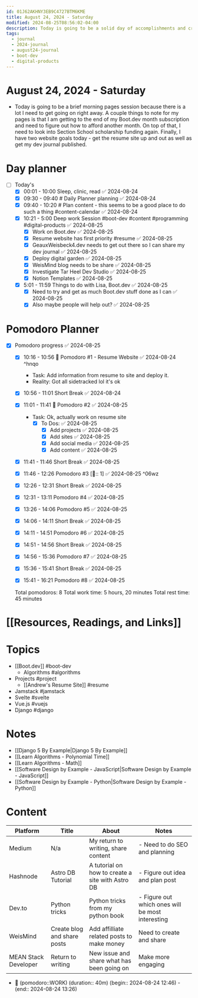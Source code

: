 ```yaml
---
id: 01J62AKHNY3EB9C4727BTM6KME
title: August 24, 2024 - Saturday
modified: 2024-08-25T08:56:02-04:00
description: Today is going to be a solid day of accomplishments and creating things.
tags:
  - journal
  - 2024-journal
  - august24-journal
  - boot-dev
  - digital-products
---
```

# August 24, 2024 - Saturday
- Today is going to be a brief morning pages session because there is a lot I need to get going on right away. A couple things to note for my pages is that I am getting to the end of my Boot.dev month subscription and need to figure out how to afford another month. On top of that, I need to look into Section School scholarship funding again. Finally, I have two website goals today - get the resume site up and out as well as get my dev journal published. 

# Day planner
- [ ] Today's 
	- [x] 00:01 - 10:00 Sleep, clinic, read ✅ 2024-08-24
	- [x] 09:30 - 09:40 # Daily Planner planning ✅ 2024-08-24
	- [x] 09:40 - 10:20 # Plan content - this seems to be a good place to do such a thing #content-calendar ✅ 2024-08-24
	- [x] 10:21 - 5:00 Deep work Session #boot-dev #content #programming #digital-products ✅ 2024-08-25
		- [x] Work on Boot.dev ✅ 2024-08-25
		- [x] Resume website has first priority #resume ✅ 2024-08-25
		- [x] GeauxWeisbeck4.dev needs to get out there so I can share my dev journal ✅ 2024-08-25
		- [x] Deploy digital garden ✅ 2024-08-25
		- [x] WeisMind blog needs to be share ✅ 2024-08-25
		- [x] Investigate Tar Heel Dev Studio ✅ 2024-08-25
		- [x] Notion Templates ✅ 2024-08-25
	- [x] 5:01 - 11:59 Things to do with Lisa, Boot.dev ✅ 2024-08-25
		- [x] Need to try and get as much Boot.dev stuff done as I can ✅ 2024-08-25
		- [x] Also maybe people will help out? ✅ 2024-08-25
# Pomodoro Planner
- [x] Pomodoro progress ✅ 2024-08-25
	- [x] 10:16 - 10:56 🍅 Pomodoro #1 - Resume Website ✅ 2024-08-24 ^hnqo
		- Task: Add information from resume to site and deploy it. 
		- Reality: Got all sidetracked lol it's ok
	- [x] 10:56 - 11:01 Short Break ✅ 2024-08-24
	- [x] 11:01 - 11:41 🍅 Pomodoro #2 ✅ 2024-08-25
		- Task: Ok, actually work on resume site
			- [x] To Dos: ✅ 2024-08-25
				- [x] Add projects ✅ 2024-08-25
				- [x] Add sites ✅ 2024-08-25
				- [x] Add social media ✅ 2024-08-25
				- [x] Add content ✅ 2024-08-25
	- [x] 11:41 - 11:46 Short Break ✅ 2024-08-25
	- [x] 11:46 - 12:26 Pomodoro #3 [🍅:: 1] ✅ 2024-08-25 ^06wz
	- [x] 12:26 - 12:31 Short Break ✅ 2024-08-25
	- [x] 12:31 - 13:11 Pomodoro #4 ✅ 2024-08-25
	- [x] 13:26 - 14:06 Pomodoro #5 ✅ 2024-08-25
	- [x] 14:06 - 14:11 Short Break ✅ 2024-08-25
	- [x] 14:11 - 14:51 Pomodoro #6 ✅ 2024-08-25
	- [x] 14:51 - 14:56 Short Break ✅ 2024-08-25
	- [x] 14:56 - 15:36 Pomodoro #7 ✅ 2024-08-25
	- [x] 15:36 - 15:41 Short Break ✅ 2024-08-25
	- [x] 15:41 - 16:21 Pomodoro #8 ✅ 2024-08-25


  Total pomodoros: 8
  Total work time: 5 hours, 20 minutes
  Total rest time: 45 minutes


# [[Resources, Readings, and Links]]

# Topics
- [[Boot.dev]] #boot-dev 
	- Algorithms #algorithms 
- Projects #project 
	- [[Andrew's Resume Site]] #resume 
- Jamstack #jamstack 
- Svelte #svelte
- Vue.js #vuejs 
- Django #django
# Notes
- [[Django 5 By Example|Django 5 By Example]]
- [[Learn Algorithms - Polynomial Time]]
- [[Learn Algorithms - Math]]
- [[Software Design by Example - JavaScript|Software Design by Example - JavaScript]]
- [[Software Design by Example - Python|Software Design by Example - Python]]
# Content

| Platform             | Title                       | About                                            | Notes                                            |
| -------------------- | --------------------------- | ------------------------------------------------ | ------------------------------------------------ |
| Medium               | N/a                         | My return to writing, share content              | - Need to do SEO and planning                    |
| Hashnode             | Astro DB Tutorial           | A tutorial on how to create a site with Astro DB | - Figure out idea and plan post                  |
| Dev.to               | Python tricks               | Python tricks from my python book                | - Figure out which ones will be most interesting |
| WeisMind             | Create blog and share posts | Add affilliate related posts to make money       | Need to create and share                         |
| MEAN Stack Developer | Return to writing           | New issue and share what has been going on       | Make more engaging                               |

- 🍅 (pomodoro::WORK) (duration:: 40m) (begin:: 2024-08-24 12:46) - (end:: 2024-08-24 13:26)